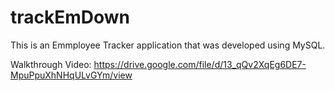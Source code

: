 # trackEmDown
This is an Emmployee Tracker application that was developed using MySQL.

Walkthrough Video: https://drive.google.com/file/d/13_qQv2XqEg6DE7-MpuPpuXhNHqULvGYm/view
